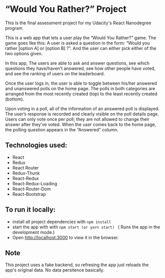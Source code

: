 # “Would You Rather?” Project

This is the final assessment project for my Udacity's React Nanodegree program

This is a web app that lets a user play the “Would You Rather?” game.
The game goes like this:
A user is asked a question in the form: “Would you rather [option A] or [option B] ?”. And the user can either pick either of the two options given.

In this app, The users are able to ask and answer questions, see which questions they have/haven’t answered, see how other people have voted, and see the ranking of users on the leaderboard.

Once the user logs in, the user is able to toggle between his/her answered and unanswered polls on the home page. The polls in both categories are arranged from the most recently created (top) to the least recently created (bottom).

Upon voting in a poll, all of the information of an answered poll is displayed. The user’s response is recorded and clearly visible on the poll details page. Users can only vote once per poll; they are not allowed to change their answer after they’ve voted. When the user comes back to the home page, the polling question appears in the “Answered” column.

## Technologies used:

- React
- Redux
- React Router
- Redux-Thunk
- React-Redux
- React-Redux-Loading
- React-Router-Dom
- React-Bootstrap

## To run it locally:

- install all project dependencies with `npm install`
- start the app with with `npm start (or yarn start) `
  ( Runs the app in the development mode.)<br>
- Open [http://localhost:3000](http://localhost:3000) to view it in the browser.

## Note

This project uses a fake backend, so refresing the app just reloads the app's original data. No data persitence basically.
